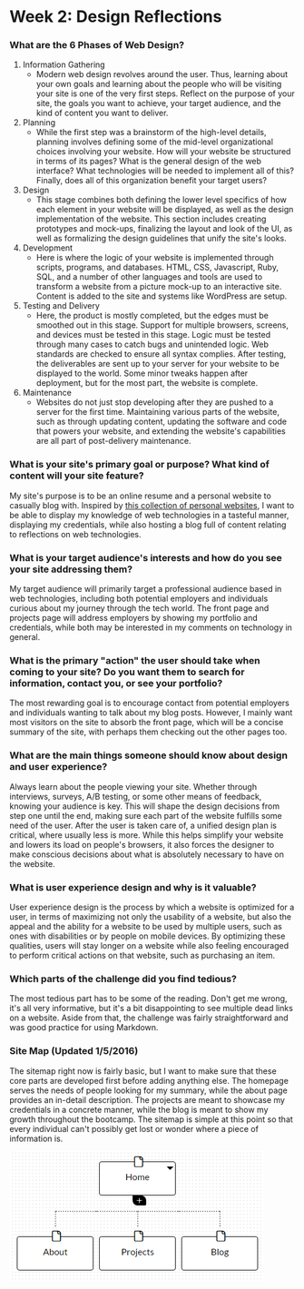 # Week 2: Design Reflections

### What are the 6 Phases of Web Design? ###
1. Information Gathering
	* Modern web design revolves around the user. Thus, learning about your own goals and learning about the people who will be visiting your site is one of the very first steps. Reflect on the purpose of your site, the goals you want to achieve, your target audience, and the kind of content you want to deliver.
2. Planning
	* While the first step was a brainstorm of the high-level details, planning involves defining some of the mid-level organizational choices involving your website. How will your website be structured in terms of its pages? What is the general design of the web interface? What technologies will be needed to implement all of this? Finally, does all of this organization benefit your target users?
3. Design
	* This stage combines both defining the lower level specifics of how each element in your website will be displayed, as well as the design implementation of the website. This section includes creating prototypes and mock-ups, finalizing the layout and look of the UI, as well as formalizing the design guidelines that unify the site's looks.
4. Development
	* Here is where the logic of your website is implemented through scripts, programs, and databases. HTML, CSS, Javascript, Ruby, SQL, and a number of other languages and tools are used to transform a website from a picture mock-up to an interactive site. Content is added to the site and systems like WordPress are setup. 
5. Testing and Delivery
	* Here, the product is mostly completed, but the edges must be smoothed out in this stage. Support for multiple browsers, screens, and devices must be tested in this stage. Logic must be tested through many cases to catch bugs and unintended logic. Web standards are checked to ensure all syntax complies. After testing, the deliverables are sent up to your server for your website to be displayed to the world. Some minor tweaks happen after deployment, but for the most part, the website is complete.
6. Maintenance
	* Websites do not just stop developing after they are pushed to a server for the first time. Maintaining various parts of the website, such as through updating content, updating the software and code that powers your website, and extending the website's capabilities are all part of post-delivery maintenance.

### What is your site's primary goal or purpose? What kind of content will your site feature? ###

My site's purpose is to be an online resume and a personal website to casually blog with. Inspired by [this collection of personal websites](https://www.themuse.com/advice/the-35-best-personal-websites-weve-ever-seen), I want to be able to display my knowledge of web technologies in a tasteful manner, displaying my credentials, while also hosting a blog full of content relating to reflections on web technologies.

### What is your target audience's interests and how do you see your site addressing them? ###

My target audience will primarily target a professional audience based in web technologies, including both potential employers and individuals curious about my journey through the tech world. The front page and projects page will address employers by showing my portfolio and credentials, while both may be interested in my comments on technology in general.

### What is the primary "action" the user should take when coming to your site? Do you want them to search for information, contact you, or see your portfolio? ###

The most rewarding goal is to encourage contact from potential employers and individuals wanting to talk about my blog posts. However, I mainly want most visitors on the site to absorb the front page, which will be a concise summary of the site, with perhaps them checking out the other pages too.

### What are the main things someone should know about design and user experience? ###

Always learn about the people viewing your site. Whether through interviews, surveys, A/B testing, or some other means of feedback, knowing your audience is key. This will shape the design decisions from step one until the end, making sure each part of the website fulfills some need of the user. After the user is taken care of, a unified design plan is critical, where usually less is more. While this helps simplify your website and lowers its load on people's browsers, it also forces the designer to make conscious decisions about what is absolutely necessary to have on the website.

### What is user experience design and why is it valuable? ###

User experience design is the process by which a website is optimized for a user, in terms of maximizing not only the usability of a website, but also the appeal and the ability for a website to be used by multiple users, such as ones with disabilities or by people on mobile devices. By optimizing these qualities, users will stay longer on a website while also feeling encouraged to perform critical actions on that website, such as purchasing an item. 

### Which parts of the challenge did you find tedious? ###

The most tedious part has to be some of the reading. Don't get me wrong, it's all very informative, but it's a bit disappointing to see multiple dead links on a website. Aside from that, the challenge was fairly straightforward and was good practice for using Markdown.

### Site Map (Updated 1/5/2016)

The sitemap right now is fairly basic, but I want to make sure that these core parts are developed first before adding anything else. The homepage serves the needs of people looking for my summary, while the about page provides an in-detail description. The projects are meant to showcase my credentials in a concrete manner, while the blog is meant to show my growth throughout the bootcamp. The sitemap is simple at this point so that every individual can't possibly get lost or wonder where a piece of information is.

![Site map](imgs/site-map.PNG)